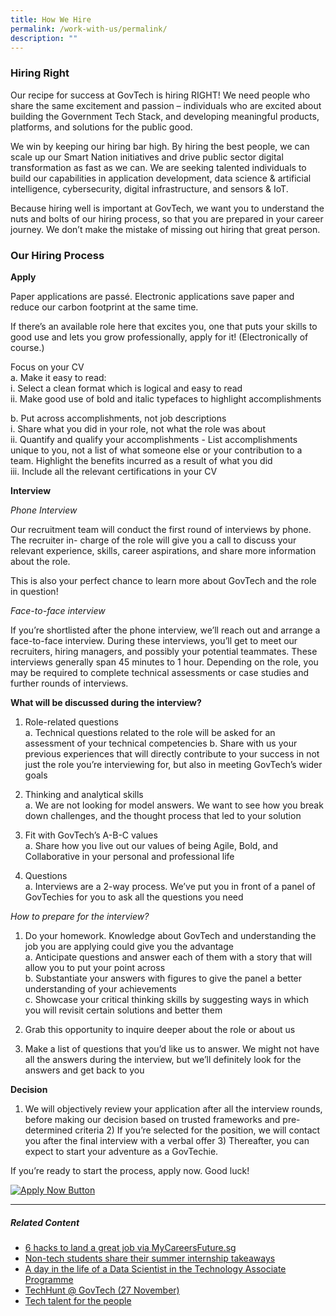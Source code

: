 ```yaml
---
title: How We Hire
permalink: /work-with-us/permalink/
description: ""
---
```

### **Hiring Right**

Our recipe for success at GovTech is hiring RIGHT! We need people who share the same excitement and passion – individuals who are excited about building the Government Tech Stack, and developing meaningful products, platforms, and solutions for the public good.

We win by keeping our hiring bar high. By hiring the best people, we can scale up our Smart Nation initiatives and drive public sector digital transformation as fast as we can. We are seeking talented individuals to build our capabilities in application development, data science & artificial intelligence, cybersecurity, digital infrastructure, and sensors & IoT.

Because hiring well is important at GovTech, we want you to understand the nuts and bolts of our hiring process, so that you are prepared in your career journey. We don’t make the mistake of missing out hiring that great person.

### **Our Hiring Process**

**Apply**

Paper applications are passé. Electronic applications save paper and reduce our carbon footprint at the same time.

If there’s an available role here that excites you, one that puts your skills to good use and lets you grow professionally, apply for it! (Electronically of course.)

Focus on your CV  
a. Make it easy to read:  
i. Select a clean format which is logical and easy to read  
ii. Make good use of bold and italic typefaces to highlight accomplishments

b. Put across accomplishments, not job descriptions  
i. Share what you did in your role, not what the role was about  
ii. Quantify and qualify your accomplishments - List accomplishments unique to you, not a list of what someone else or your contribution to a team. Highlight the benefits incurred as a result of what you did  
iii. Include all the relevant certifications in your CV

**Interview**

_Phone Interview_

Our recruitment team will conduct the first round of interviews by phone. The recruiter in- charge of the role will give you a call to discuss your relevant experience, skills, career aspirations, and share more information about the role.

This is also your perfect chance to learn more about GovTech and the role in question!

_Face-to-face interview_

If you’re shortlisted after the phone interview, we’ll reach out and arrange a face-to-face interview. During these interviews, you’ll get to meet our recruiters, hiring managers, and possibly your potential teammates. These interviews generally span 45 minutes to 1 hour. Depending on the role, you may be required to complete technical assessments or case studies and further rounds of interviews.

**What will be discussed during the interview?**

1) Role-related questions  
a. Technical questions related to the role will be asked for an assessment of your technical competencies b. Share with us your previous experiences that will directly contribute to your success in not just the role you’re interviewing for, but also in meeting GovTech’s wider goals

2) Thinking and analytical skills  
a. We are not looking for model answers. We want to see how you break down challenges, and the thought process that led to your solution

3) Fit with GovTech’s A-B-C values  
a. Share how you live out our values of being Agile, Bold, and Collaborative in your personal and professional life

4) Questions  
a. Interviews are a 2-way process. We’ve put you in front of a panel of GovTechies for you to ask all the questions you need

_How to prepare for the interview?_

1) Do your homework. Knowledge about GovTech and understanding the job you are applying could give you the advantage  
a. Anticipate questions and answer each of them with a story that will allow you to put your point across  
b. Substantiate your answers with figures to give the panel a better understanding of your achievements  
c. Showcase your critical thinking skills by suggesting ways in which you will revisit certain solutions and better them

2) Grab this opportunity to inquire deeper about the role or about us

3) Make a list of questions that you’d like us to answer. We might not have all the answers during the interview, but we’ll definitely look for the answers and get back to you

**Decision**

1) We will objectively review your application after all the interview rounds, before making our decision based on trusted frameworks and pre-determined criteria 2) If you’re selected for the position, we will contact you after the final interview with a verbal offer 3) Thereafter, you can expect to start your adventure as a GovTechie.

If you’re ready to start the process, apply now. Good luck!

[![Apply Now Button](https://d33wubrfki0l68.cloudfront.net/bbeeebf1efd3df812fe6c6bc69b7444061261c02/7f243/images/careers/apply-now-01.png)](https://sggovterp.wd102.myworkdayjobs.com/PublicServiceCareers/0/refreshFacet/318c8bb6f553100021d223d9780d30be)

* * *

##### **Related Content**

*   [6 hacks to land a great job via MyCareersFuture.sg](https://www.tech.gov.sg/media/technews/hacks-to-land-a-great-job-via-mycareersfuture?utm_medium=recommender_0&utm_source=aHR0cHM6Ly93d3cudGVjaC5nb3Yuc2cvY2FyZWVycy9ob3ctd2UtaGlyZS8=&utm_content=aHR0cHM6Ly93d3cudGVjaC5nb3Yuc2cvbWVkaWEvdGVjaG5ld3MvaGFja3MtdG8tbGFuZC1hLWdyZWF0LWpvYi12aWEtbXljYXJlZXJzZnV0dXJl)
*   [Non-tech students share their summer internship takeaways](https://www.tech.gov.sg/media/technews/non-tech-students-share-internship-takeaways?utm_medium=recommender_1&utm_source=aHR0cHM6Ly93d3cudGVjaC5nb3Yuc2cvY2FyZWVycy9ob3ctd2UtaGlyZS8=&utm_content=aHR0cHM6Ly93d3cudGVjaC5nb3Yuc2cvbWVkaWEvdGVjaG5ld3Mvbm9uLXRlY2gtc3R1ZGVudHMtc2hhcmUtaW50ZXJuc2hpcC10YWtlYXdheXM=)
*   [A day in the life of a Data Scientist in the Technology Associate Programme](https://www.tech.gov.sg/media/technews/a-day-in-the-life-of-a-data-scientist-in-tap?utm_medium=recommender_2&utm_source=aHR0cHM6Ly93d3cudGVjaC5nb3Yuc2cvY2FyZWVycy9ob3ctd2UtaGlyZS8=&utm_content=aHR0cHM6Ly93d3cudGVjaC5nb3Yuc2cvbWVkaWEvdGVjaG5ld3MvYS1kYXktaW4tdGhlLWxpZmUtb2YtYS1kYXRhLXNjaWVudGlzdC1pbi10YXA=)
*   [TechHunt @ GovTech (27 November)](https://www.tech.gov.sg/media/events/techhunt-at-govtech?utm_medium=recommender_3&utm_source=aHR0cHM6Ly93d3cudGVjaC5nb3Yuc2cvY2FyZWVycy9ob3ctd2UtaGlyZS8=&utm_content=aHR0cHM6Ly93d3cudGVjaC5nb3Yuc2cvbWVkaWEvZXZlbnRzL3RlY2hodW50LWF0LWdvdnRlY2g=)
*   [Tech talent for the people](https://www.tech.gov.sg/media/technews/tech-talent-for-the-people?utm_medium=recommender_4&utm_source=aHR0cHM6Ly93d3cudGVjaC5nb3Yuc2cvY2FyZWVycy9ob3ctd2UtaGlyZS8=&utm_content=aHR0cHM6Ly93d3cudGVjaC5nb3Yuc2cvbWVkaWEvdGVjaG5ld3MvdGVjaC10YWxlbnQtZm9yLXRoZS1wZW9wbGU=)